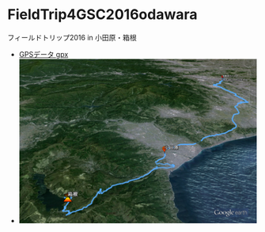 # FieldTrip4GSC2016odawara
フィールドトリップ2016 in 小田原・箱根


- [GPSデータ gpx](https://github.com/gsc-aoyama/FieldTrip4GSC2016odawara/blob/master/FieldTrip2016-06-12_odawara.gpx)
- ![FieldTrip画像](https://raw.githubusercontent.com/Misa0716/FieldTrip4GSC2016odawara/36c717759d67eb4d9ea635b06c1f232ffa8c5a6d/SagamiharatoHakone.png)
